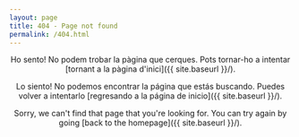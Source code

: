 ```yaml
---
layout: page
title: 404 - Page not found
permalink: /404.html
---
```


<div style="text-align:center">

<p>Ho sento! No podem trobar la pàgina que cerques. Pots tornar-ho a intentar [tornant a la pàgina d'inici]({{ site.baseurl }}/).</p>

<p>Lo siento! No podemos encontrar la página que estás buscando. Puedes volver a intentarlo [regresando a la página de inicio]({{ site.baseurl }}/).</p>

<p>Sorry, we can't find that page that you're looking for. You can try again by going [back to the homepage]({{ site.baseurl }}/).</p>

</div>
